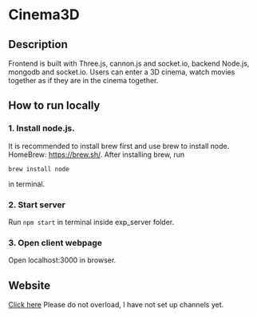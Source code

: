# Cinema3D

## Description
Frontend is built with Three.js, cannon.js and socket.io, backend Node.js, mongodb and socket.io. Users can enter a 3D cinema, watch movies together as if they are in the cinema together.

## How to run locally
### 1. Install node.js. 
It is recommended to install brew first and use brew to install node. 
HomeBrew: https://brew.sh/. After installing brew, run
```
brew install node
```
in terminal.

### 2. Start server 
Run ```npm start``` in terminal inside exp_server folder.

### 3. Open client webpage
Open localhost:3000 in browser.

## Website
[Click here](https://tpan496.azurewebsites.net)
Please do not overload, I have not set up channels yet.
